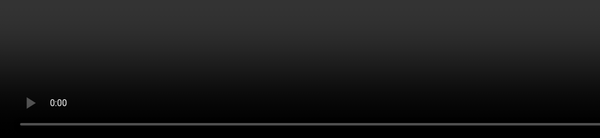 ```yaml
---
transition: fade
layout: two-cols
---
```


# A WebSocket <span class="inline-subtitle">before ...</span>

<style>
    .slidev-code-wrapper {
        max-height: 440px;
        overflow: auto;
    }
</style>

```gjs
export default class Demo extends Component {
    @tracked lastMessage = null;

    constructor(owner, args) {
        super(owner, args);

        this.#channel = Channel.subscribe(this.args.channelName);
        this.#channel.onMessage((message) => {
            this.lastMessage = message;
        });
    }

    get mostRecent() {
        let { channelName } = this.args;

        return this.lastMessage === null
            ? `[${channelName}] No messages received yet`
            : `[${channelName}] ${this.lastMessage.current}`;
    }

    willDestroy() {
        this.#channel?.unsubscribe();
    }

    <template>
      Most recent: {{this.mostRecent}}
    </template>
}
```

<!-- 
In this example, let's say we want to know the most recent person to have seen
the new spiderman movie: across the spiderverse.

We can assume that the method of retrieving that information exists, and the
implementation might look a little something like this.


this isn't a *lot* of code, but it does require scrolling

!! scroll to the bottom


What we are calling a value is "the most recent person to have seen Across the SpiderVerse"
-->

---
transition: fade
layout: two-cols
---

# A WebSocket <span class="inline-subtitle">after ...</span>

```gjs
const MostRecent = resourceFactory((channelName) => {
  return resource(({ on }) => {
    const lastMessage = cell(null);
    const channel = Channel.subscribe(channelName);
 
    channel.onMessage((message) => lastMessage.set(message));
    on.cleanup(() => channel.unsubscribe());
 
    return () => lastMessage.current === null
        ? `[${channelName}] No messages received yet`
        : `[${channelName}] ${lastMessage.current}`;
    };
  });
});

<template>
    Most recent: 
      {{MostRecent "Across the SpiderVerse"}}
</template>
```

<div class="corner-br">
<QRCode 
  size="390"
  value="https://limber.glimdown.com/edit?c=MQAgMglgtgRgpgJxAUQCYQC4HsEChcAicUWAdgM4YICGGEZIWAZiNSAEpzlYCuCAxnBAYAFrRAI4AB0nk4pDOWEihAIhKUJcQQpBQu5agHM4qrYIgA3OKkalWIAOpwYAZSz8A1nAwgAwmKkpHAANgB0%2BAAG0UYAVkohVnC40FI4vgDeWtx8ggBi1PzYCACeADTZvAJwFYIhISAAviBMCFhQIADkxPAIALSyVYLknQDc%2BAD0AFRTIAAKkhjytgHUQaEgqSHE8hi09PZMOCAwkpaYJSBTE7j8ZJqr6w0AvCAZuCAg5Dww5PwIEHgAC4QAAKfiBYIhABy1H0AEoQM8AHxvD6fEDbXz8aj1GCFTxKV4AbQAuuMMZifJsFIhLLikV8fABJWkIekhUGgxEotGUz5Yza2V4AWVoIjCbR4pFQoLFokla1Q7W5VxAAA4AAyIgDUIAAjBT%2BYKQHwXiBIiIMBgpOQgRMJuQAO7UKQQMKoOCWCauiATAAkGQhayhsP0jQDGQgqEakXw-JaPghoLN8PRCbConkoNkaQoQl5ufucDC8TI3LTCc%2BmZUpFBqFobF57yrGJxeIJ5DCUFd4NxIXxXiRqPbA4J9cbYVIcLg8MrVca8KNn0aFX1mo3S-jGMWfHsLf5ZBFBmMcBBoKYpB5I-7g8JYSkPHIIgvV7K6Yx0u%2Bv3%2BgLPYOvPkq1HO8iRAMll35fhtmoBBWSWdlcVBCA2Q5LcE0aD9MJXXBMNue5fBFLBKE4HRfFeQZcjgAoihwEouWDJ4w1nYcgN3BB7Eo6ouSyBhF1Yg9PjuChfBCahKGPchDBMRk6k5UgeHqdC2wIkBGKhRlHihMJvz%2BAF4HBSFQmY9CP3U0IwiPE8TC5fQpNPQCxIk6ySzkDBQTs6TZ2Uz4yDCaC4DWHgpC5QDzPCL8fj0v8K3GD92PsVVeScjBJK8-y%2BEkXRnhykAFPqD9PgAfgtYlA3C5jGlJEBoSwPQXKUSQLGsWwSh8OMExBSIyqDIyYRnKqQEDFK0tPDKECyjBYyNRdxlm-AAB4ligKQxKWZF0QW9BLC%2BDASm2Z5VBgHBPQQEF9SkAAPL4sESVBRhAKRqFQdBSCMc7JCgUZVA2ykiM0JrdhBDIMn%2BjBSN2EBVCkOAsFW0xGmwkAFombaNpR5bVtoOANuiOMgA&format=glimdown">
</QRCode>
</div>

<!--
When using a resource, we have a much easier time managing Socket information.

Cleanup is straightforward and co-located, 
we can manage state in an encapsulated fashion.

And we can define a sort of getter for formatting the output.

This QR code might be a little too bonkers.

So here is what the output looks like:
-->

---

<div class="related-note">WebSocket</div>

<style>
    .socket-video {
        position: fixed;
        top: 0;
        left: 0;
        bottom: 0;
        height: 100%;
    }
    .slidev-page{
        background: black;
    }
</style>

<video 
  controls loop 
  autoplay
  class="socket-video"
  src="/pages/main/examples/recordings/socket.webm"></video>

<!--

This demo is using the starwars api... because it's free 

-->
